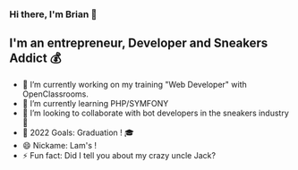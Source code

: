 ### Hi there, I'm Brian 👋

## I'm an entrepreneur, Developer and Sneakers Addict 💰
- 🔭 I’m currently working on my training "Web Developer" with OpenClassrooms.
- 🌱 I’m currently learning PHP/SYMFONY
- 👯 I’m looking to collaborate with bot developers in the sneakers industry 👟
- 🥅 2022 Goals: Graduation ! 🎓
- 😄 Nickame: Lam's !
- ⚡ Fun fact: Did I tell you about my crazy uncle Jack?


 
